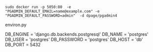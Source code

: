 ```
sudo docker run -p 5050:80  -e "PGADMIN_DEFAULT_EMAIL=name@example.com" -e "PGADMIN_DEFAULT_PASSWORD=admin"  -d dpage/pgadmin4
```

environ.py

DB_ENGINE = 'django.db.backends.postgresql'
DB_NAME = 'postgres' 
DB_USER = 'postgres'
DB_PASSWORD = 'postgres'
DB_HOST = 'db'
DB_PORT = 5432